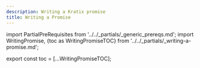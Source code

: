 ```yaml
---
description: Writing a Kratix promise
title: Writing a Promise
---
```

import PartialPreRequisites from '../../_partials/_generic_prereqs.md';
import WritingPromise, {toc as WritingPromiseTOC} from '../../_partials/_writing-a-promise.md';

<PartialPreRequisites />

<WritingPromise />

<!--
    Workaround for ToC of imported content
    See https://github.com/facebook/docusaurus/issues/3915#issuecomment-896193142
-->
export const toc = [...WritingPromiseTOC];

